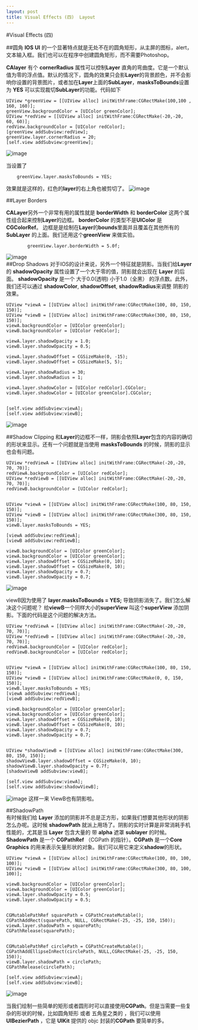 ```yaml
---
layout: post
title: Visual Effects (四)  Layout
---
```



#Visual Effects (四)

##圆角
**IOS** **UI** 的一个显著特点就是无处不在的圆角矩形，从主屏的图标，alert，文本输入框。我们也可以在程序中创建圆角矩形，而不需要Photoshop。

**CAlayer** 有个 **cornerRadius** 属性可以控制**Layer** 直角的弯曲度。它是一个默认值为零的浮点值。默认的情况下，圆角的效果只会影**Layer**的背景颜色，并不会影响你设置的背景图片，或者加在**Layer**上面的**SubLayer**，**masksToBounds**设置为 **YES** 可以实现裁切**SubLayer**的功能。代码如下

	UIView *greenView = [[UIView alloc] initWithFrame:CGRectMake(100,100 , 160, 160)];
	greenView.backgroundColor = [UIColor greenColor];
	UIView *redView = [[UIView alloc] initWithFrame:CGRectMake(-20,-20, 60, 60)];
	redView.backgroundColor = [UIColor redColor];
	[greenView addSubview:redView];
	greenView.layer.cornerRadius = 20;
	[self.view addSubview:greenView];
	
![image](http://m3.img.libdd.com/farm4/2013/1016/17/8273E20D2020401960A3FC8DF2CB97692811EACA9BF1C_594_856.PNG)

当设置了

		greenView.layer.masksToBounds = YES;

效果就是这样的，红色的**layer**的右上角也被剪切了。
![image](http://m1.img.libdd.com/farm4/2013/1016/17/7987618F46E5F587701ED6868A2995412FE51E3F677D6_594_856.PNG)

##Layer Borders

**CALayer**另外一个非常有用的属性就是 **borderWidth** 和 **borderColor** 这两个属性组合起来控制**Layer**的边框。 **borderColor** 的类型不是**UIColor** 是 **CGColorRef**。
边框是是绘制在**Layer**的**bounds**里面并且覆盖在其他所有的 **SubLayer** 的上面。我们还用这个**greenView** 来做实验。

			greenView.layer.borderWidth = 5.0f;
			
			
![image](http://m3.img.libdd.com/farm5/2013/1016/17/6F400D5569BE107A9658A55280CADA0362FE7053F3661_825_540.PNG)			
##Drop Shadows
对于IOS的设计来说，另外一个特征就是阴影。当我们给**Layer** 的 **shadowOpacity** 属性设置了一个大于零的值，阴影就会出现在 **Layer** 的后面。 **shadowOpacity** 是一个 大于0.0(透明) 小于1.0（全黑） 的浮点数。此外，我们还可以通过 **shadowColor**, **shadowOffset**, **shadowRadius**来调整 阴影的效果。

	UIView *viewA = [[UIView alloc] initWithFrame:CGRectMake(100, 80, 150, 150)];
	UIView *viewB = [[UIView alloc] initWithFrame:CGRectMake(300, 80, 150, 150)];
	viewA.backgroundColor = [UIColor greenColor];
	viewB.backgroundColor = [UIColor redColor];
	
	viewA.layer.shadowOpacity = 1.0;
	viewB.layer.shadowOpacity = 0.5;
	
	viewA.layer.shadowOffset = CGSizeMake(0, -15);
	viewB.layer.shadowOffset = CGSizeMake(5, 5);
	
	viewA.layer.shadowRadius = 30;
	viewB.layer.shadowRadius = 1;
	
	viewA.layer.shadowColor = [UIColor redColor].CGColor;
	viewB.layer.shadowColor = [UIColor greenColor].CGColor;

	
	[self.view addSubview:viewA];
	[self.view addSubview:viewB];

![image](http://m1.img.libdd.com/farm5/2013/1016/18/D6A310C8074AEF33D9D4628567E575D7949F2E3D8A83B_596_372.PNG)

##Shadow Clipping
和**Layer**的边框不一样，阴影会依照**Layer**包含的内容的确切的形状来显示。还有一个问题就是当使用 **masksToBounds** 的时候，阴影的显示也会有问题。
	
	UIView *redViewA = [[UIView alloc] initWithFrame:CGRectMake(-20,-20, 70, 70)];
	redViewA.backgroundColor = [UIColor redColor];
	UIView *redViewB = [[UIView alloc] initWithFrame:CGRectMake(-20,-20, 70, 70)];
	redViewB.backgroundColor = [UIColor redColor];
	
	
	UIView *viewA = [[UIView alloc] initWithFrame:CGRectMake(100, 80, 150, 150)];
	UIView *viewB = [[UIView alloc] initWithFrame:CGRectMake(300, 80, 150, 150)];
	viewB.layer.masksToBounds = YES;
	
	[viewA addSubview:redViewA];
	[viewB addSubview:redViewB];

	viewB.backgroundColor = [UIColor greenColor];
	viewA.backgroundColor = [UIColor greenColor];
	viewA.layer.shadowOffset = CGSizeMake(0, 10);
	viewB.layer.shadowOffset = CGSizeMake(0, 10);
	viewA.layer.shadowOpacity = 0.7;
	viewB.layer.shadowOpacity = 0.7;

![image](http://m1.img.libdd.com/farm4/2013/1016/18/5493C185AEEA6C73FE1DC43B1070CABE667EAC57F2857_682_456.PNG)

viewB因为使用了 **layer.masksToBounds = YES;** 导致阴影消失了。我们怎么解决这个问题呢？
给**viewB**一个同样大小的**superView** 叫这个**superView** 添加阴影。下面的代码是这个问题的解决方法。

	UIView *redViewA = [[UIView alloc] initWithFrame:CGRectMake(-20,-20, 70, 70)];
	UIView *redViewB = [[UIView alloc] initWithFrame:CGRectMake(-20,-20, 70, 70)];
	redViewA.backgroundColor = [UIColor redColor];
	redViewB.backgroundColor = [UIColor redColor];
	
	
	UIView *viewA = [[UIView alloc] initWithFrame:CGRectMake(100, 80, 150, 150)];
	UIView *viewB = [[UIView alloc] initWithFrame:CGRectMake(0, 0, 150, 150)];
	viewB.layer.masksToBounds = YES;
	[viewA addSubview:redViewA];
	[viewB addSubview:redViewB];

	viewB.backgroundColor = [UIColor greenColor];
	viewA.backgroundColor = [UIColor greenColor];
	viewA.layer.shadowOffset = CGSizeMake(0, 10);
	viewB.layer.shadowOffset = CGSizeMake(0, 10);
	viewA.layer.shadowOpacity = 0.7;
	viewB.layer.shadowOpacity = 0.7;

	
	UIView *shadowViewB = [[UIView alloc] initWithFrame:CGRectMake(300, 80, 150, 150)];
	shadowViewB.layer.shadowOffset = CGSizeMake(0, 10);
	shadowViewB.layer.shadowOpacity = 0.7f;
	[shadowViewB addSubview:viewB];

	[self.view addSubview:viewA];
	[self.view addSubview:shadowViewB];
	
![image](http://m2.img.libdd.com/farm5/2013/1016/21/057ECD4FB33D83B407A9388A7DE0E858EA9D801553EBF_682_456.PNG)
这样一来 ViewB也有阴影啦。


##ShadowPath	
有时候我们给 **Layer** 添加的阴影并不总是正方形，如果我们想要其他形状的阴影怎么办呢。这时候 **shadowPath** 就派上用场了。阴影的实时计算是非常消耗手机性能的，尤其是当 **Layer** 包含大量的 带 **alpha** 遮罩 **sublayer** 的时候。
**ShadowPath** 是一个 **CGPathRef** （CGPath 的指针）。**CGPath** 是一个**Core Graphics** 的用来表示矢量形状的对象。我们可以用它来定义**shadow**的形状。

	UIView *viewA = [[UIView alloc] initWithFrame:CGRectMake(100, 80, 100, 100)];
	UIView *viewB = [[UIView alloc] initWithFrame:CGRectMake(300, 80, 100, 100)];

	viewB.backgroundColor = [UIColor greenColor];
	viewA.backgroundColor = [UIColor greenColor];
	viewA.layer.shadowOpacity = 0.5;
	viewB.layer.shadowOpacity = 0.5;


	CGMutablePathRef squarePath = CGPathCreateMutable();
	CGPathAddRect(squarePath, NULL, CGRectMake(-25, -25, 150, 150));
	viewA.layer.shadowPath = squarePath;
	CGPathRelease(squarePath);
	
	
	CGMutablePathRef circlePath = CGPathCreateMutable();
	CGPathAddEllipseInRect(circlePath, NULL,CGRectMake(-25, -25, 150, 150));
	viewB.layer.shadowPath = circlePath;
	CGPathRelease(circlePath);

	[self.view addSubview:viewA];
	[self.view addSubview:viewB];

![image](http://m1.img.libdd.com/farm5/2013/1016/22/AF4BC1A1DDB42D92DADD9D9F65D83633FD4F77B65038C_682_456.PNG)

当我们绘制一些简单的矩形或者圆形时可以直接使用**CGPath**。但是当需要一些复杂的形状的时候，比如圆角矩形 或者 五角星之类的 ，我们可以使用 **UIBezierPath** ，它是 **UIKit** 提供的 objc 封装的**CGPath** 要简单的多。 













			
